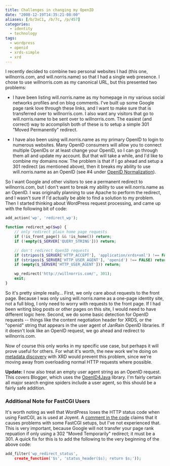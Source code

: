 ```yaml
---
title: Challenges in changing my OpenID
date: "2008-12-19T14:35:21-08:00"
aliases: [/b/3xC1, /b/7c, /p/457]
categories:
  - identity
  - technology
tags:
  - wordpress
  - openid
  - xrds-simple
  - xrd
---
```


I recently decided to combine two personal websites I had (this one, willnorris.com, and will.norris.name) so that I had
a single web presence. I chose to use willnorris.com as my canonical URL, but this presented two problems:

- I have been listing will.norris.name as my homepage in my various social networks profiles and on blog comments.
  I've built up some Google page rank love through these links, and I want to make sure that is transferred over to
  willnorris.com. I also want any visitors that go to will.norris.name to be sent over to willnorris.com. The easiest
  (and correct) way to accomplish both of these is to setup a simple 301 "Moved Permanently" redirect.

- I have also been using will.norris.name as my primary OpenID to login to numerous websites. Many OpenID consumers
  will allow you to connect multiple OpenIDs or at least change your OpenID, so I can go through them all and update my
  account. But that will take a while, and I'd like to combine my domains now. The problem is that if I go ahead and
  setup a 301 redirect (as mentioned above), then it breaks my ability to use will.norris.name as an OpenID (see #4 under
  [OpenID Normalization][]).

So I want Google and other visitors to see a permanent redirect to willnorris.com, but I don't want to break my ability
to use will.norris.name as an OpenID. I was originally planning to use Apache to perform the redirect, and I wasn't
sure if I'd actually be able to find a solution to my problem. Then I started thinking about WordPress request
processing, and came up with the following bit of code:

```php
add_action('wp', 'redirect_wp');

function redirect_wp($wp) {
    // only redirect plain home page requests
    if (!is_front_page() && !is_home()) return;
    if (!empty($_SERVER['QUERY_STRING'])) return;

    // don't redirect OpenID requests
    if (stripos($_SERVER['HTTP_ACCEPT'], 'application/xrds+xml') !== FALSE) return;
    if (stripos($_SERVER['HTTP_USER_AGENT'], 'openid') !== FALSE) return;
    if (empty($_SERVER['HTTP_USER_AGENT'])) return;

    wp_redirect('http://willnorris.com/', 301);
    exit;
}
```

So it's pretty simple really... First, we only care about requests to the front page. Because I was only using
will.norris.name as a one-page identity site, not a full blog, I only need to worry with requests to the front page. If
I had been writing blog posts or other pages on this site, I would need to have different logic here. Second, we do
some basic detection for OpenID requests -- things like the content negotiation header for XRDS, or the "openid" string
that appears in the user agent of JanRain OpenID libraries. If it doesn't look like an OpenID request, we go ahead and
redirect to willnorris.com.

Now of course this only works in my specific use case, but perhaps it will prove useful for others. For what it's
worth, the new work we're doing on [metadata discovery][] with XRD would prevent this problem, since we're moving away
from overloading normal HTTP requests where possible.

**Update:** I now also treat an empty user agent string as an OpenID request. This covers Blogger, which uses the
[OpenID4Java][] library. I'm fairly certain all major search engine spiders include a user agent, so this should be a
fairly safe addition.

[OpenID4Java]: https://github.com/jbufu/openid4java

### Additional Note for FastCGI Users

It's worth noting as well that WordPress loses the HTTP status code when using FastCGI, as is used at Joyent. A
[comment in the code][] claims that it causes problems with some FastCGI setups, but I've not experienced that. This is
very important, because Google will not transfer your page rank repuation if only using a 302 "Moved Temporarily"
redirect; it must be a 301. A quick fix for this is to add the following to the very beginning of the above code:

```php
add_filter('wp_redirect_status',
    create_function('$s', 'status_header($s); return $s;'));
```

[OpenID Normalization]: http://openid.net/specs/openid-authentication-2_0.html#normalization
[metadata discovery]: http://groups.google.com/group/metadata-discovery
[comment in the code]: http://trac.wordpress.org/browser/tags/2.7/wp-includes/pluggable.php#L848
